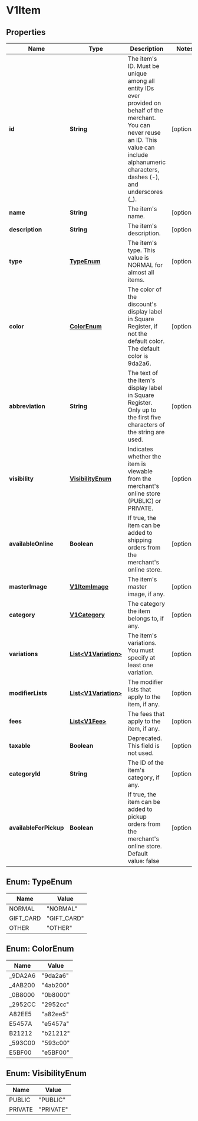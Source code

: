 
# V1Item

## Properties
Name | Type | Description | Notes
------------ | ------------- | ------------- | -------------
**id** | **String** | The item&#39;s ID. Must be unique among all entity IDs ever provided on behalf of the merchant. You can never reuse an ID. This value can include alphanumeric characters, dashes (-), and underscores (_). |  [optional]
**name** | **String** | The item&#39;s name. |  [optional]
**description** | **String** | The item&#39;s description. |  [optional]
**type** | [**TypeEnum**](#TypeEnum) | The item&#39;s type. This value is NORMAL for almost all items. |  [optional]
**color** | [**ColorEnum**](#ColorEnum) | The color of the discount&#39;s display label in Square Register, if not the default color. The default color is 9da2a6. |  [optional]
**abbreviation** | **String** | The text of the item&#39;s display label in Square Register. Only up to the first five characters of the string are used. |  [optional]
**visibility** | [**VisibilityEnum**](#VisibilityEnum) | Indicates whether the item is viewable from the merchant&#39;s online store (PUBLIC) or PRIVATE. |  [optional]
**availableOnline** | **Boolean** | If true, the item can be added to shipping orders from the merchant&#39;s online store. |  [optional]
**masterImage** | [**V1ItemImage**](V1ItemImage.md) | The item&#39;s master image, if any. |  [optional]
**category** | [**V1Category**](V1Category.md) | The category the item belongs to, if any. |  [optional]
**variations** | [**List&lt;V1Variation&gt;**](V1Variation.md) | The item&#39;s variations. You must specify at least one variation. |  [optional]
**modifierLists** | [**List&lt;V1Variation&gt;**](V1Variation.md) | The modifier lists that apply to the item, if any. |  [optional]
**fees** | [**List&lt;V1Fee&gt;**](V1Fee.md) | The fees that apply to the item, if any. |  [optional]
**taxable** | **Boolean** | Deprecated. This field is not used. |  [optional]
**categoryId** | **String** | The ID of the item&#39;s category, if any. |  [optional]
**availableForPickup** | **Boolean** | If true, the item can be added to pickup orders from the merchant&#39;s online store. Default value: false |  [optional]


<a name="TypeEnum"></a>
## Enum: TypeEnum
Name | Value
---- | -----
NORMAL | &quot;NORMAL&quot;
GIFT_CARD | &quot;GIFT_CARD&quot;
OTHER | &quot;OTHER&quot;


<a name="ColorEnum"></a>
## Enum: ColorEnum
Name | Value
---- | -----
_9DA2A6 | &quot;9da2a6&quot;
_4AB200 | &quot;4ab200&quot;
_0B8000 | &quot;0b8000&quot;
_2952CC | &quot;2952cc&quot;
A82EE5 | &quot;a82ee5&quot;
E5457A | &quot;e5457a&quot;
B21212 | &quot;b21212&quot;
_593C00 | &quot;593c00&quot;
E5BF00 | &quot;e5BF00&quot;


<a name="VisibilityEnum"></a>
## Enum: VisibilityEnum
Name | Value
---- | -----
PUBLIC | &quot;PUBLIC&quot;
PRIVATE | &quot;PRIVATE&quot;



